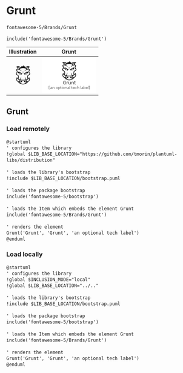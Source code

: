 # Grunt


```text
fontawesome-5/Brands/Grunt
```

```text
include('fontawesome-5/Brands/Grunt')
```



| Illustration | Grunt |
| :---: | :---: |
| ![illustration for Illustration](../../fontawesome-5/Brands/Grunt.png) | ![illustration for Grunt](../../fontawesome-5/Brands/Grunt.Local.png) |




## Grunt

### Load remotely
```plantuml
@startuml
' configures the library
!global $LIB_BASE_LOCATION="https://github.com/tmorin/plantuml-libs/distribution"

' loads the library's bootstrap
!include $LIB_BASE_LOCATION/bootstrap.puml

' loads the package bootstrap
include('fontawesome-5/bootstrap')

' loads the Item which embeds the element Grunt
include('fontawesome-5/Brands/Grunt')

' renders the element
Grunt('Grunt', 'Grunt', 'an optional tech label')
@enduml
```

### Load locally
```plantuml
@startuml
' configures the library
!global $INCLUSION_MODE="local"
!global $LIB_BASE_LOCATION="../.."

' loads the library's bootstrap
!include $LIB_BASE_LOCATION/bootstrap.puml

' loads the package bootstrap
include('fontawesome-5/bootstrap')

' loads the Item which embeds the element Grunt
include('fontawesome-5/Brands/Grunt')

' renders the element
Grunt('Grunt', 'Grunt', 'an optional tech label')
@enduml
```

